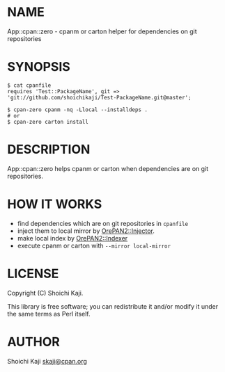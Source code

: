 # NAME

App::cpan::zero - cpanm or carton helper for dependencies on git repositories

# SYNOPSIS

    $ cat cpanfile
    requires 'Test::PackageName', git => 'git://github.com/shoichikaji/Test-PackageName.git@master';

    $ cpan-zero cpanm -nq -Llocal --installdeps .
    # or
    $ cpan-zero carton install

# DESCRIPTION

App::cpan::zero helps cpanm or carton when dependencies are on git repositories.

# HOW IT WORKS

- find dependencies which are on git repositories in `cpanfile`
- inject them to local mirror by [OrePAN2::Injector](https://metacpan.org/pod/OrePAN2::Injector).
- make local index by [OrePAN2::Indexer](https://metacpan.org/pod/OrePAN2::Indexer)
- execute cpanm or carton with `--mirror local-mirror`

# LICENSE

Copyright (C) Shoichi Kaji.

This library is free software; you can redistribute it and/or modify
it under the same terms as Perl itself.

# AUTHOR

Shoichi Kaji <skaji@cpan.org>
